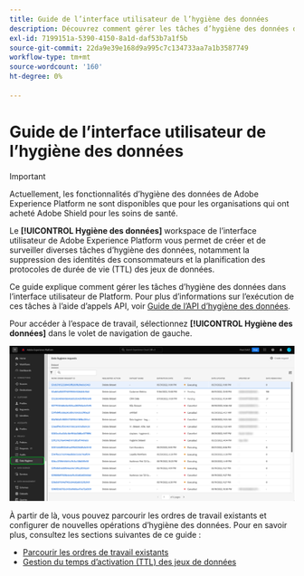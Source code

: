 ```yaml
---
title: Guide de l’interface utilisateur de l’hygiène des données
description: Découvrez comment gérer les tâches d’hygiène des données dans l’interface utilisateur de Adobe Experience Platform.
exl-id: 7199151a-5390-4150-8a1d-daf53b7a1f5b
source-git-commit: 22da9e39e168d9a995c7c134733aa7a1b3587749
workflow-type: tm+mt
source-wordcount: '160'
ht-degree: 0%

---
```


# Guide de l’interface utilisateur de l’hygiène des données

>[!IMPORTANT]
>
>Actuellement, les fonctionnalités d’hygiène des données de Adobe Experience Platform ne sont disponibles que pour les organisations qui ont acheté Adobe Shield pour les soins de santé.

Le **[!UICONTROL Hygiène des données]** workspace de l’interface utilisateur de Adobe Experience Platform vous permet de créer et de surveiller diverses tâches d’hygiène des données, notamment la suppression des identités des consommateurs et la planification des protocoles de durée de vie (TTL) des jeux de données.

Ce guide explique comment gérer les tâches d’hygiène des données dans l’interface utilisateur de Platform. Pour plus d’informations sur l’exécution de ces tâches à l’aide d’appels API, voir [Guide de l’API d’hygiène des données](../api/overview.md).

Pour accéder à l’espace de travail, sélectionnez **[!UICONTROL Hygiène des données]** dans le volet de navigation de gauche.

![Image montrant le [!UICONTROL Hygiène des données] espace de travail dans l’interface utilisateur de Platform](../images/ui/overview/home.png)

À partir de là, vous pouvez parcourir les ordres de travail existants et configurer de nouvelles opérations d’hygiène des données. Pour en savoir plus, consultez les sections suivantes de ce guide :

* [Parcourir les ordres de travail existants](./browse.md)
* [Gestion du temps d’activation (TTL) des jeux de données](./ttl.md)
